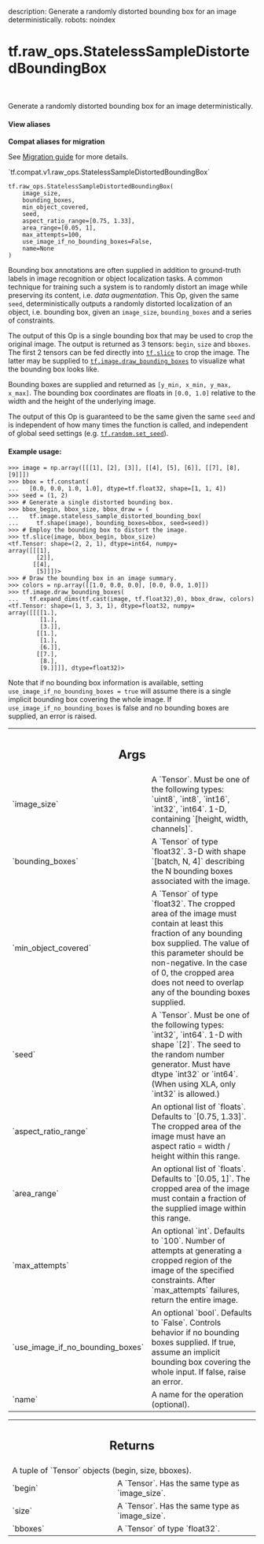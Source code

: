 description: Generate a randomly distorted bounding box for an image deterministically.
robots: noindex

# tf.raw_ops.StatelessSampleDistortedBoundingBox

<!-- Insert buttons and diff -->

<table class="tfo-notebook-buttons tfo-api nocontent" align="left">

</table>



Generate a randomly distorted bounding box for an image deterministically.


<section class="expandable">
  <h4 class="showalways">View aliases</h4>
  <p>
<b>Compat aliases for migration</b>
<p>See
<a href="https://www.tensorflow.org/guide/migrate">Migration guide</a> for
more details.</p>
<p>`tf.compat.v1.raw_ops.StatelessSampleDistortedBoundingBox`</p>
</p>
</section>

<pre class="devsite-click-to-copy prettyprint lang-py tfo-signature-link">
<code>tf.raw_ops.StatelessSampleDistortedBoundingBox(
    image_size,
    bounding_boxes,
    min_object_covered,
    seed,
    aspect_ratio_range=[0.75, 1.33],
    area_range=[0.05, 1],
    max_attempts=100,
    use_image_if_no_bounding_boxes=False,
    name=None
)
</code></pre>



<!-- Placeholder for "Used in" -->

Bounding box annotations are often supplied in addition to ground-truth labels
in image recognition or object localization tasks. A common technique for
training such a system is to randomly distort an image while preserving its
content, i.e. *data augmentation*. This Op, given the same `seed`,
deterministically outputs a randomly distorted localization of an object, i.e.
bounding box, given an `image_size`, `bounding_boxes` and a series of
constraints.

The output of this Op is a single bounding box that may be used to crop the
original image. The output is returned as 3 tensors: `begin`, `size` and
`bboxes`. The first 2 tensors can be fed directly into <a href="../../tf/slice.md"><code>tf.slice</code></a> to crop the
image. The latter may be supplied to <a href="../../tf/image/draw_bounding_boxes.md"><code>tf.image.draw_bounding_boxes</code></a> to visualize
what the bounding box looks like.

Bounding boxes are supplied and returned as `[y_min, x_min, y_max, x_max]`. The
bounding box coordinates are floats in `[0.0, 1.0]` relative to the width and
the height of the underlying image.

The output of this Op is guaranteed to be the same given the same `seed` and is
independent of how many times the function is called, and independent of global
seed settings (e.g. <a href="../../tf/random/set_seed.md"><code>tf.random.set_seed</code></a>).

#### Example usage:



```
>>> image = np.array([[[1], [2], [3]], [[4], [5], [6]], [[7], [8], [9]]])
>>> bbox = tf.constant(
...   [0.0, 0.0, 1.0, 1.0], dtype=tf.float32, shape=[1, 1, 4])
>>> seed = (1, 2)
>>> # Generate a single distorted bounding box.
>>> bbox_begin, bbox_size, bbox_draw = (
...   tf.image.stateless_sample_distorted_bounding_box(
...     tf.shape(image), bounding_boxes=bbox, seed=seed))
>>> # Employ the bounding box to distort the image.
>>> tf.slice(image, bbox_begin, bbox_size)
<tf.Tensor: shape=(2, 2, 1), dtype=int64, numpy=
array([[[1],
        [2]],
       [[4],
        [5]]])>
>>> # Draw the bounding box in an image summary.
>>> colors = np.array([[1.0, 0.0, 0.0], [0.0, 0.0, 1.0]])
>>> tf.image.draw_bounding_boxes(
...   tf.expand_dims(tf.cast(image, tf.float32),0), bbox_draw, colors)
<tf.Tensor: shape=(1, 3, 3, 1), dtype=float32, numpy=
array([[[[1.],
         [1.],
         [3.]],
        [[1.],
         [1.],
         [6.]],
        [[7.],
         [8.],
         [9.]]]], dtype=float32)>
```

Note that if no bounding box information is available, setting
`use_image_if_no_bounding_boxes = true` will assume there is a single implicit
bounding box covering the whole image. If `use_image_if_no_bounding_boxes` is
false and no bounding boxes are supplied, an error is raised.

<!-- Tabular view -->
 <table class="responsive fixed orange">
<colgroup><col width="214px"><col></colgroup>
<tr><th colspan="2"><h2 class="add-link">Args</h2></th></tr>

<tr>
<td>
`image_size`<a id="image_size"></a>
</td>
<td>
A `Tensor`. Must be one of the following types: `uint8`, `int8`, `int16`, `int32`, `int64`.
1-D, containing `[height, width, channels]`.
</td>
</tr><tr>
<td>
`bounding_boxes`<a id="bounding_boxes"></a>
</td>
<td>
A `Tensor` of type `float32`.
3-D with shape `[batch, N, 4]` describing the N bounding boxes
associated with the image.
</td>
</tr><tr>
<td>
`min_object_covered`<a id="min_object_covered"></a>
</td>
<td>
A `Tensor` of type `float32`.
The cropped area of the image must contain at least this
fraction of any bounding box supplied. The value of this parameter should be
non-negative. In the case of 0, the cropped area does not need to overlap
any of the bounding boxes supplied.
</td>
</tr><tr>
<td>
`seed`<a id="seed"></a>
</td>
<td>
A `Tensor`. Must be one of the following types: `int32`, `int64`.
1-D with shape `[2]`. The seed to the random number generator. Must have dtype
`int32` or `int64`. (When using XLA, only `int32` is allowed.)
</td>
</tr><tr>
<td>
`aspect_ratio_range`<a id="aspect_ratio_range"></a>
</td>
<td>
An optional list of `floats`. Defaults to `[0.75, 1.33]`.
The cropped area of the image must have an aspect ratio =
width / height within this range.
</td>
</tr><tr>
<td>
`area_range`<a id="area_range"></a>
</td>
<td>
An optional list of `floats`. Defaults to `[0.05, 1]`.
The cropped area of the image must contain a fraction of the
supplied image within this range.
</td>
</tr><tr>
<td>
`max_attempts`<a id="max_attempts"></a>
</td>
<td>
An optional `int`. Defaults to `100`.
Number of attempts at generating a cropped region of the image
of the specified constraints. After `max_attempts` failures, return the entire
image.
</td>
</tr><tr>
<td>
`use_image_if_no_bounding_boxes`<a id="use_image_if_no_bounding_boxes"></a>
</td>
<td>
An optional `bool`. Defaults to `False`.
Controls behavior if no bounding boxes supplied.
If true, assume an implicit bounding box covering the whole input. If false,
raise an error.
</td>
</tr><tr>
<td>
`name`<a id="name"></a>
</td>
<td>
A name for the operation (optional).
</td>
</tr>
</table>



<!-- Tabular view -->
 <table class="responsive fixed orange">
<colgroup><col width="214px"><col></colgroup>
<tr><th colspan="2"><h2 class="add-link">Returns</h2></th></tr>
<tr class="alt">
<td colspan="2">
A tuple of `Tensor` objects (begin, size, bboxes).
</td>
</tr>
<tr>
<td>
`begin`<a id="begin"></a>
</td>
<td>
A `Tensor`. Has the same type as `image_size`.
</td>
</tr><tr>
<td>
`size`<a id="size"></a>
</td>
<td>
A `Tensor`. Has the same type as `image_size`.
</td>
</tr><tr>
<td>
`bboxes`<a id="bboxes"></a>
</td>
<td>
A `Tensor` of type `float32`.
</td>
</tr>
</table>

